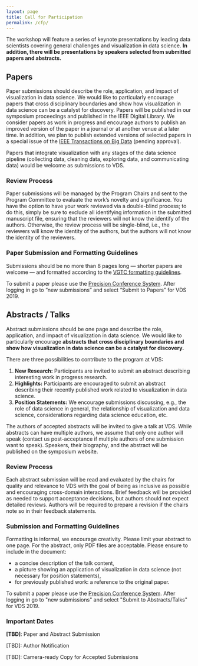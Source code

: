 ```yaml
---
layout: page
title: Call for Participation
permalink: /cfp/
---
```


The workshop will feature a series of keynote presentations by leading data scientists covering general challenges and visualization in data science. **In addition, there will be presentations by speakers selected from submitted papers and abstracts.**

## Papers


Paper submissions should describe the role, application, and impact of visualization in data science. We would like to particularly encourage papers that cross disciplinary boundaries and show how visualization in data science can be a catalyst for discovery. Papers will be published in our symposium proceedings and published in the IEEE Digital Library.  We consider papers as work in progress and encourage authors to publish an improved version of the paper in a journal or at another venue at a later time.  In addition, we plan to publish extended versions of selected papers in a special issue of the [IEEE Transactions on Big Data](https://www.computer.org/web/tbd) (pending approval).

Papers that integrate visualization with any stages of the data science pipeline (collecting data, cleaning data, exploring data, and communicating data) would be welcome as submissions to VDS.  


### Review Process

Paper submissions will be managed by the Program Chairs and sent to the Program Committee to evaluate the work’s novelty and significance. You have the option to have your work reviewed via a double-blind process; to do this, simply be sure to exclude all identifying information in the submitted manuscript file, ensuring that the reviewers will not know the identify of the authors. Otherwise, the review process will be single-blind, i.e., the reviewers will know the identity of the authors, but the authors will not know the identity of the reviewers.


### Paper Submission and Formatting Guidelines


Submissions should be no more than 8 pages long — shorter papers are welcome — and formatted according to the [VGTC formatting guidelines](http://junctionpublishing.org/vgtc/Tasks/camera.html).

To submit a paper please use the [Precision Conference System](https://new.precisionconference.com/submissions). After logging in go to “new submissions” and select “Submit to Papers” for VDS 2019.


## Abstracts / Talks

Abstract submissions should be one page and describe the role, application, and impact of visualization in data science. We would like to particularly encourage **abstracts that cross disciplinary boundaries and show how visualization in data science can be a catalyst for discovery.**


There are three possibilities to contribute to the program at VDS:

 1. **New Research:** Participants are invited to submit an abstract describing interesting work in progress research. 
 2. **Highlights:** Participants are encouraged to submit an abstract describing their recently published work related to visualization in data science.
 3. **Position Statements:** We encourage submissions discussing, e.g., the role of data science in general, the relationship of visualization and data science, considerations regarding data science education, etc.  

The authors of accepted abstracts will be invited to give a talk at VDS. While abstracts can have multiple authors, we assume that only one author will speak (contact us post-acceptance if multiple authors of one submission want to speak). Speakers, their biography, and the abstract will be published on the symposium website.

### Review Process

Each abstract submission will be read and evaluated by the chairs for quality and relevance to VDS with the goal of being as inclusive as possible and encouraging cross-domain interactions. Brief feedback will be provided as needed to support acceptance decisions, but authors should not expect detailed reviews. Authors will be required to prepare a revision if the chairs note so in their feedback statements.

### Submission and Formatting Guidelines

Formatting is informal, we encourage creativity. Please limit your abstract to one page. For the abstract, only PDF files are acceptable. Please ensure to include in the document:

 * a concise description of the talk content,
 * a picture showing an application of visualization in data science (not necessary for position statements),
 * for previously published work: a reference to the original paper.

To submit a paper please use the [Precision Conference System](https://new.precisionconference.com/submissions). After logging in go to "new submissions" and select "Submit to Abstracts/Talks" for VDS 2019.

### Important Dates

**[TBD]**: Paper and Abstract Submission

[TBD]: Author Notification

[TBD]: Camera-ready Copy for Accepted Submissions

